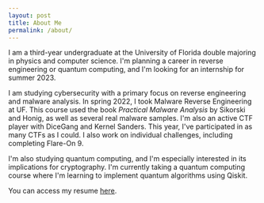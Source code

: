 ```yaml
---
layout: post
title: About Me
permalink: /about/
---
```


I am a third-year undergraduate at the University of Florida double majoring in physics and computer science. I'm planning a career in reverse engineering or quantum computing, and I'm looking for an internship for summer 2023.

I am studying cybersecurity with a primary focus on reverse engineering and malware analysis. In spring 2022, I took Malware Reverse Engineering at UF. This course used the book *Practical Malware Analysis* by Sikorski and Honig, as well as several real malware samples. I'm also an active CTF player with DiceGang and Kernel Sanders. This year, I've participated in as many CTFs as I could. I also work on individual challenges, including completing Flare-On 9.

I'm also studying quantum computing, and I'm especially interested in its implications for cryptography. I'm currently taking a quantum computing course where I'm learning to implement quantum algorithms using Qiskit.

You can access my resume [here](/resume/).
